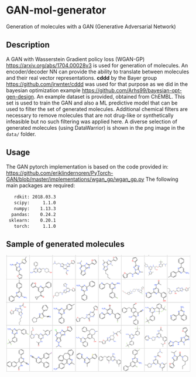 # GAN-mol-generator
Generation of molecules with a GAN (Generative Adversarial Network)

## Description
A GAN with Wasserstein Gradient policy loss (WGAN-GP) https://arxiv.org/abs/1704.00028v3 is used for generation of molecules. An encoder/decoder NN can provide the ability to translate between molecules and their real vector representations.  **cddd** by the Bayer group https://github.com/jrwnter/cddd was used for that purpose as we did in the bayesian optimization example https://github.com/Arhs99/bayesian-opt-gen-design. An example dataset is provided, obtained from ChEMBL. This set is used to train the GAN and also a ML predictive model that can be used to filter the set of generated molecules. Additional chemical filters are necessary to remove molecules that are not drug-like or synthetically infeasible but no such filtering was applied here. A diverse selection of generated molecules (using DataWarrior) is shown in the png image in the ```data/``` folder.

## Usage
The GAN pytorch implementation is based on the code provided in: https://github.com/eriklindernoren/PyTorch-GAN/blob/master/implementations/wgan_gp/wgan_gp.py
The following main packages are required:

       rdkit: 2018.03.3
       scipy:     1.1.0
       numpy:    1.13.3
      pandas:    0.24.2
     sklearn:    0.20.1
       torch:     1.1.0

## Sample of generated molecules
![plot](https://github.com/Arhs99/GAN-mol-generator/blob/main/data/gan_out_diverse_set_view.png)
